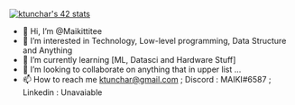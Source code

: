 [![ktunchar's 42 stats](https://badge.mediaplus.ma/colorfulwaves/ktunchar?UM6P=off)](https://github.com/oakoudad/badge42)

- 👋 Hi, I’m @Maikittitee
- 👀 I’m interested in Technology, Low-level programming, Data Structure and Anything 
- 🌱 I’m currently learning [ML, Datasci and Hardware Stuff]
- 💞️ I’m looking to collaborate on anything that in upper list ...
- 📫 How to reach me ktunchar@gmail.com ;
     Discord : MAIKI#6587 ;
     Linkedin : Unavaiable


